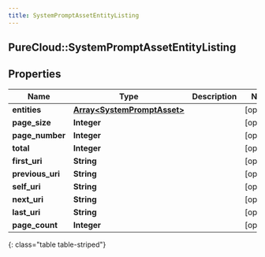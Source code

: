 ```yaml
---
title: SystemPromptAssetEntityListing
---
```

## PureCloud::SystemPromptAssetEntityListing

## Properties

|Name | Type | Description | Notes|
|------------ | ------------- | ------------- | -------------|
| **entities** | [**Array&lt;SystemPromptAsset&gt;**](SystemPromptAsset.html) |  | [optional] |
| **page_size** | **Integer** |  | [optional] |
| **page_number** | **Integer** |  | [optional] |
| **total** | **Integer** |  | [optional] |
| **first_uri** | **String** |  | [optional] |
| **previous_uri** | **String** |  | [optional] |
| **self_uri** | **String** |  | [optional] |
| **next_uri** | **String** |  | [optional] |
| **last_uri** | **String** |  | [optional] |
| **page_count** | **Integer** |  | [optional] |
{: class="table table-striped"}


